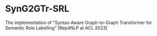 # SynG2GTr-SRL
The implementation of "Syntax-Aware Graph-to-Graph Transformer for Semantic Role Labelling" [Rep4NLP at ACL 2023]

